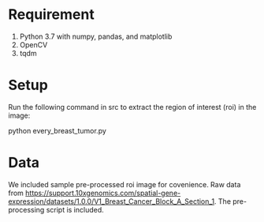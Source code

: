 # Requirement

1. Python 3.7 with numpy, pandas, and matplotlib
2. OpenCV
3. tqdm


# Setup
Run the following command in src to extract the region of interest (roi) in the image:

python every_breast_tumor.py


# Data
We included sample pre-processed roi image for covenience. Raw data from https://support.10xgenomics.com/spatial-gene-expression/datasets/1.0.0/V1_Breast_Cancer_Block_A_Section_1. 
The pre-processing script is included.
